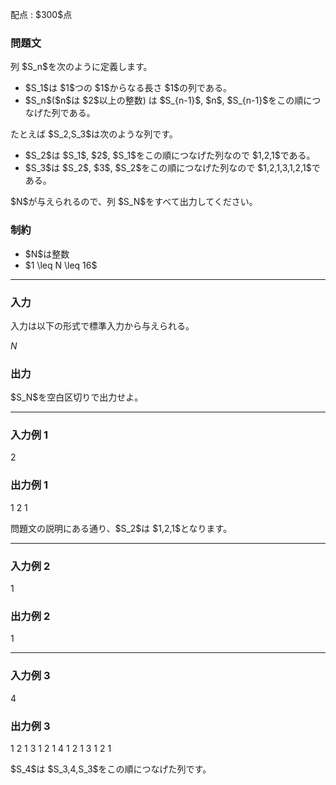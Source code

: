 
<div>

<span>

<span>

<p>
配点 : $300$点
</p>

<div>

<section>

### **問題文**

<p>
列 $S_n$を次のように定義します。
</p>

<ul>

<li>
$S_1$は $1$つの $1$からなる長さ $1$の列である。
</li>

<li>
$S_n$($n$は $2$以上の整数) は $S_{n-1}$, $n$, $S_{n-1}$をこの順につなげた列である。
</li>

</ul>

<p>
たとえば $S_2,S_3$は次のような列です。
</p>

<ul>

<li>
$S_2$は $S_1$, $2$, $S_1$をこの順につなげた列なので $1,2,1$である。
</li>

<li>
$S_3$は $S_2$, $3$, $S_2$をこの順につなげた列なので $1,2,1,3,1,2,1$である。
</li>

</ul>

<p>
$N$が与えられるので、列 $S_N$をすべて出力してください。
</p>

</section>

</div>

<div>

<section>

### **制約**

<ul>

<li>
$N$は整数
</li>

<li>
$1 \leq N \leq 16$
</li>

</ul>

</section>

</div>

---

<div>

<div>

<section>

### **入力**

<p>
入力は以下の形式で標準入力から与えられる。
</p>

<div>

$N$
</div>

</section>

</div>

<div>

<section>

### **出力**

<p>
$S_N$を空白区切りで出力せよ。
</p>

</section>

</div>

</div>

---

<div>

<section>

### **入力例 1**

<div>

2

</div>

</section>

</div>

<div>

<section>

### **出力例 1**

<div>

1 2 1

</div>

<p>
問題文の説明にある通り、$S_2$は $1,2,1$となります。
</p>

</section>

</div>

---

<div>

<section>

### **入力例 2**

<div>

1

</div>

</section>

</div>

<div>

<section>

### **出力例 2**

<div>

1

</div>

</section>

</div>

---

<div>

<section>

### **入力例 3**

<div>

4

</div>

</section>

</div>

<div>

<section>

### **出力例 3**

<div>

1 2 1 3 1 2 1 4 1 2 1 3 1 2 1

</div>

<p>
$S_4$は $S_3,4,S_3$をこの順につなげた列です。
</p>

</section>

</div>

</span>

</span>

</div>
